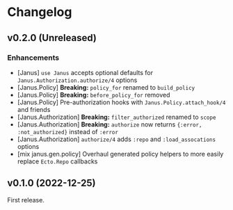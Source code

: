 # Changelog

## v0.2.0 (Unreleased)

### Enhancements

  * [Janus] `use Janus` accepts optional defaults for `Janus.Authorization.authorize/4` options
  * [Janus.Policy] **Breaking:** `policy_for` renamed to `build_policy`
  * [Janus.Policy] **Breaking:** `before_policy_for` removed
  * [Janus.Policy] Pre-authorization hooks with `Janus.Policy.attach_hook/4` and friends
  * [Janus.Authorization] **Breaking:** `filter_authorized` renamed to `scope`
  * [Janus.Authorization] **Breaking:** `authorize` now returns `{:error, :not_authorized}` instead of `:error`
  * [Janus.Authorization] `authorize/4` adds `:repo` and `:load_assocations` options
  * [mix janus.gen.policy] Overhaul generated policy helpers to more easily replace `Ecto.Repo` callbacks

## v0.1.0 (2022-12-25)

First release.
